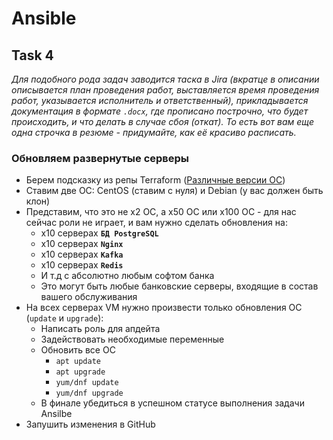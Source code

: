 # Ansible

## Task 4

_Для подобного рода задач заводится таска в Jira (вкратце в описании описывается план проведения работ, выставляется время проведения работ, указывается исполнитель и ответственный), прикладывается документация в формате `.docx`, где прописано построчно, что будет происходить, и что делать в случае сбоя (откат). То есть вот вам еще одна строчка в резюме - придумайте, как её красиво расписать._

### Обновляем развернутые серверы

- Берем подсказку из репы Terraform ([Различные версии ОС](https://github.com/lamjob1993/terraform-monitoring/tree/main/terraform))
- Ставим две ОС: CentOS (ставим с нуля) и Debian (у вас должен быть клон)
- Представим, что это не x2 ОС, а x50 ОС или x100 ОС - для нас сейчас роли не играет, и вам нужно сделать обновления на:
  - x10 серверах **`БД PostgreSQL`**
  - x10 серверах **`Nginx`**
  - x10 серверах **`Kafka`**
  - x10 серверах **`Redis`**
  - И т.д с абсолютно любым софтом банка
  - Это могут быть любые банковские серверы, входящие в состав вашего обслуживания
- На всех серверах VM нужно произвести только обновления ОС (`update` и `upgrade`):
  - Написать роль для апдейта
  - Задействовать необходимые переменные
  - Обновить все ОС
    - `apt update`
    - `apt upgrade`
    - `yum/dnf update`
    - `yum/dnf upgrade`
  - В финале убедиться в успешном статусе выполнения задачи Ansilbe
- Запушить изменения в GitHub
